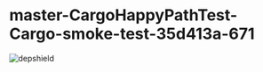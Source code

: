 # master-CargoHappyPathTest-Cargo-smoke-test-35d413a-671

![depshield](https://ci.dev.depshield.sonatype.org/badges/depshield-ci/master-CargoHappyPathTest-Cargo-smoke-test-35d413a-671/depshield.svg)